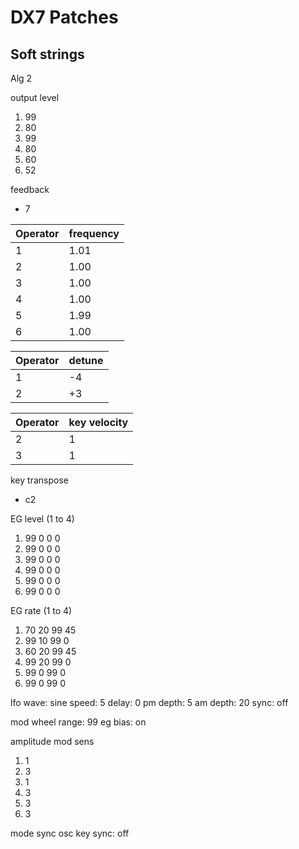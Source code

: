 # DX7 Patches

## Soft strings

Alg 2

output level
1. 99
2. 80
3. 99
4. 80
5. 60
6. 52

feedback
- 7 

|Operator | frequency |
|---|---|
|1| 1.01 |
|2| 1.00 |
|3| 1.00 |
|4| 1.00 |
|5| 1.99 |
|6| 1.00 |

|Operator| detune |
|---|---|
| 1 | -4 |
| 2 | +3 |

|Operator| key velocity |
|---|---|
| 2 | 1 |
| 3 | 1 |

key transpose
- c2

EG level (1 to 4)
1. 99 0 0 0 
2. 99 0 0 0 
3. 99 0 0 0 
4. 99 0 0 0 
5. 99 0 0 0 
6. 99 0 0 0 

EG rate (1 to 4)
1. 70 20 99 45
2. 99 10 99 0
3. 60 20 99 45
4. 99 20 99 0
5. 99 0 99 0
6. 99 0 99 0

lfo
wave: sine
speed: 5 
delay: 0
pm depth: 5
am depth: 20
sync: off

mod wheel
range: 99
eg bias: on

amplitude mod sens
1. 1
2. 3
3. 1
4. 3
5. 3
6. 3

mode sync
osc key sync: off
